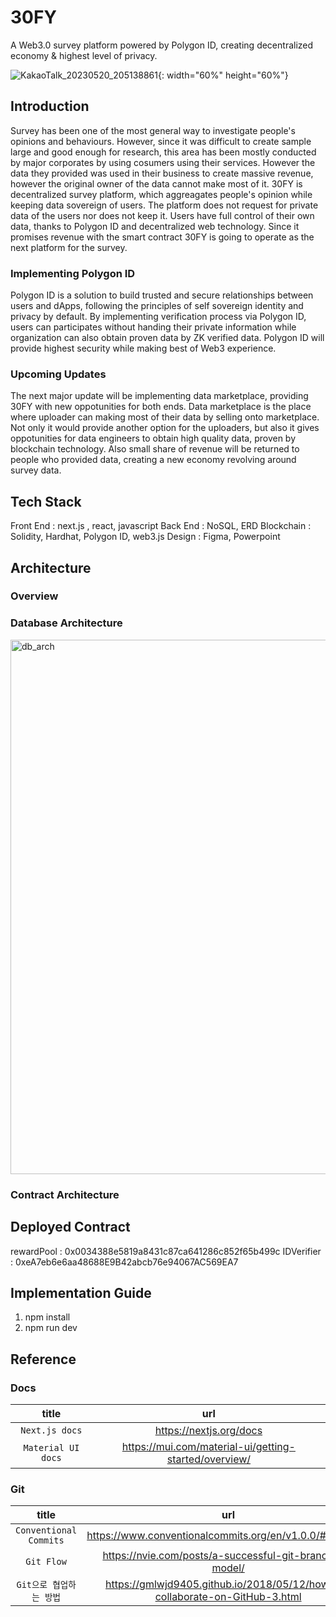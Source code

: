 # 30FY
A Web3.0 survey platform powered by Polygon ID, creating decentralized economy & highest level of privacy.

![KakaoTalk_20230520_205138861](https://github.com/Hi-Block/glitch-hack-2023/assets/86182583/50026817-5d6d-44a4-85ce-e417a668e344){: width="60%" height="60%"}

## Introduction
Survey has been one of the most general way to investigate people's opinions and behaviours. However, since it was difficult to create sample large and good enough for research, this area has been mostly conducted by major corporates by using cosumers using their services. However the data they provided was used in their business to create massive revenue, however the original owner of the data cannot make most of it.
30FY is decentralized survey platform, which aggreagates people's opinion while keeping data sovereign of users. The platform does not request for private data of the users nor does not keep it. Users have full control of their own data, thanks to Polygon ID and decentralized web technology. Since it promises revenue with the smart contract 30FY is going to operate as the next platform for the survey.   

### Implementing Polygon ID

Polygon ID is a solution to build trusted and secure relationships between users and dApps, following the principles of self sovereign identity and privacy by default. By implementing verification process via Polygon ID, users can participates without handing their private information while organization can also obtain proven data by ZK verified data. Polygon ID will provide highest security while making best of Web3 experience.

### Upcoming Updates

The next major update will be implementing data marketplace, providing 30FY with new oppotunities for both ends. Data marketplace is the place where uploader can making most of their data by selling onto marketplace. Not only it would provide another option for the uploaders, but also it gives oppotunities for data engineers to obtain high quality data, proven by blockchain technology. Also small share of revenue will be returned to people who provided data, creating a new economy revolving around survey data.


## Tech Stack
Front End : next.js , react, javascript
Back End : NoSQL, ERD
Blockchain : Solidity, Hardhat, Polygon ID, web3.js
Design : Figma, Powerpoint

## Architecture
### Overview

### Database Architecture
<img width="855" alt="db_arch" src="https://github.com/Hi-Block/glitch-hack-2023/assets/86182583/dc25282a-7156-4bef-bc54-d806b94bf0d0">

### Contract Architecture

## Deployed Contract
rewardPool : 0x0034388e5819a8431c87ca641286c852f65b499c
IDVerifier : 0xeA7eb6e6aa48688E9B42abcb76e94067AC569EA7

## Implementation Guide
1. npm install
2. npm run dev

## Reference
### Docs
| title | url | 
|:---:|:---:|
| `Next.js docs` | https://nextjs.org/docs |
| `Material UI docs` | https://mui.com/material-ui/getting-started/overview/ |

### Git
| title | url | 
|:---:|:---:|
| `Conventional Commits` | https://www.conventionalcommits.org/en/v1.0.0/#summary |
| `Git Flow` | https://nvie.com/posts/a-successful-git-branching-model/ |
| `Git으로 협업하는 방법` | https://gmlwjd9405.github.io/2018/05/12/how-to-collaborate-on-GitHub-3.html |
